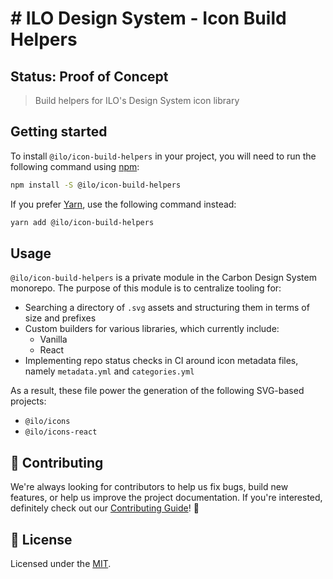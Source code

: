 # # ILO Design System - Icon Build Helpers

## Status: Proof of Concept

> Build helpers for ILO's Design System icon library

## Getting started

To install `@ilo/icon-build-helpers` in your project, you will need to run
the following command using [npm](https://www.npmjs.com/):

```bash
npm install -S @ilo/icon-build-helpers
```

If you prefer [Yarn](https://yarnpkg.com/en/), use the following command
instead:

```bash
yarn add @ilo/icon-build-helpers
```

## Usage

`@ilo/icon-build-helpers` is a private module in the Carbon Design System
monorepo. The purpose of this module is to centralize tooling for:

- Searching a directory of `.svg` assets and structuring them in terms of size
  and prefixes
- Custom builders for various libraries, which currently include:
  - Vanilla
  - React
- Implementing repo status checks in CI around icon metadata files, namely
  `metadata.yml` and `categories.yml`

As a result, these file power the generation of the following SVG-based
projects:

- `@ilo/icons`
- `@ilo/icons-react`

## 🙌 Contributing

We're always looking for contributors to help us fix bugs, build new features,
or help us improve the project documentation. If you're interested, definitely
check out our [Contributing Guide](/.github/CONTRIBUTING.md)! 👀

## 📝 License

Licensed under the [MIT](/LICENSE).
